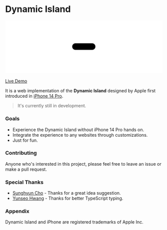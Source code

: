 # Dynamic Island

![Preview](./images/preview.gif)

[Live Demo](https://dynamic-island.jhaemin.com)

It is a web implementation of the **Dynamic Island** designed by Apple first introduced in [iPhone 14 Pro](https://www.youtube.com/watch?v=WuEH265pUy4).

> It's currently still in development.

### Goals

- Experience the Dynamic Island without iPhone 14 Pro hands on.
- Integrate the experience to any websites through customizations.
- Just for fun.

### Contributing

Anyone who's interested in this project, please feel free to leave an issue or make a pull request.

### Special Thanks

- [Sunghyun Cho](https://github.com/anaclumos) - Thanks for a great idea suggestion.
- [Yunseo Hwang](https://github.com/hseoy) - Thanks for better TypeScript typing.

### Appendix

Dynamic Island and iPhone are registered trademarks of Apple Inc.
